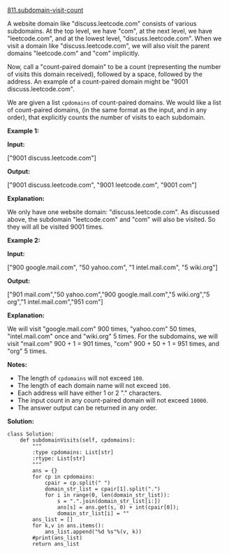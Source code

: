 [811.subdomain-visit-count](https://leetcode.com/problems/subdomain-visit-count/)  

A website domain like "discuss.leetcode.com" consists of various subdomains. At the top level, we have "com", at the next level, we have "leetcode.com", and at the lowest level, "discuss.leetcode.com". When we visit a domain like "discuss.leetcode.com", we will also visit the parent domains "leetcode.com" and "com" implicitly.

Now, call a "count-paired domain" to be a count (representing the number of visits this domain received), followed by a space, followed by the address. An example of a count-paired domain might be "9001 discuss.leetcode.com".

We are given a list `cpdomains` of count-paired domains. We would like a list of count-paired domains, (in the same format as the input, and in any order), that explicitly counts the number of visits to each subdomain.

  
**Example 1:**
  
**Input:** 
  
\["9001 discuss.leetcode.com"\]
  
**Output:** 
  
\["9001 discuss.leetcode.com", "9001 leetcode.com", "9001 com"\]
  
**Explanation:** 
  
We only have one website domain: "discuss.leetcode.com". As discussed above, the subdomain "leetcode.com" and "com" will also be visited. So they will all be visited 9001 times.
  

  

  
**Example 2:**
  
**Input:** 
  
\["900 google.mail.com", "50 yahoo.com", "1 intel.mail.com", "5 wiki.org"\]
  
**Output:** 
  
\["901 mail.com","50 yahoo.com","900 google.mail.com","5 wiki.org","5 org","1 intel.mail.com","951 com"\]
  
**Explanation:** 
  
We will visit "google.mail.com" 900 times, "yahoo.com" 50 times, "intel.mail.com" once and "wiki.org" 5 times. For the subdomains, we will visit "mail.com" 900 + 1 = 901 times, "com" 900 + 50 + 1 = 951 times, and "org" 5 times.
  

  

**Notes:**

*   The length of `cpdomains` will not exceed `100`. 
*   The length of each domain name will not exceed `100`.
*   Each address will have either 1 or 2 "." characters.
*   The input count in any count-paired domain will not exceed `10000`.
*   The answer output can be returned in any order.  



**Solution:**  

```python3
class Solution:
    def subdomainVisits(self, cpdomains):
        """
        :type cpdomains: List[str]
        :rtype: List[str]
        """
        ans = {}
        for cp in cpdomains:
            cpair = cp.split(" ")
            domain_str_list = cpair[1].split(".")
            for i in range(0, len(domain_str_list)):
                s = ".".join(domain_str_list[i:])
                ans[s] = ans.get(s, 0) + int(cpair[0]);
                domain_str_list[i] = ""
        ans_list = []
        for k,v in ans.items():
            ans_list.append("%d %s"%(v, k))
        #print(ans_list)
        return ans_list
        
```
      